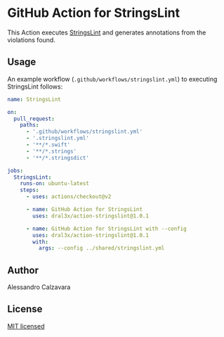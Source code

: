 # GitHub Action for StringsLint

This Action executes [StringsLint](https://github.com/dral3x/StringsLint) and generates annotations from the violations found.

## Usage

An example workflow (`.github/workflows/stringslint.yml`) to executing StringsLint follows:

```yaml
name: StringsLint

on:
  pull_request:
    paths:
      - '.github/workflows/stringslint.yml'
      - '.stringslint.yml'
      - '**/*.swift'
      - '**/*.strings'
      - '**/*.stringsdict'

jobs:
  StringsLint:
    runs-on: ubuntu-latest
    steps:
      - uses: actions/checkout@v2

      - name: GitHub Action for StringsLint
        uses: dral3x/action-stringslint@1.0.1

      - name: GitHub Action for StringsLint with --config
        uses: dral3x/action-stringslint@1.0.1
        with:
          args: --config ../shared/stringslint.yml
```

## Author

Alessandro Calzavara

## License

[MIT licensed](LICENSE)
